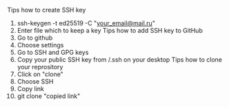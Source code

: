 Tips how to create SSH key
1) ssh-keygen -t ed25519 -C "your_email@mail.ru"
2) Enter file which to keep a key
Tips how to add SSH key to GitHub
1) Go to github
2) Choose settings
3) Go to SSH and GPG keys
4) Copy your public SSH key from /.ssh on your desktop
Tips how to clone your reprository 
1) Click on "clone"
2) Choose SSH
3) Copy link
4) git clone "copied link"
